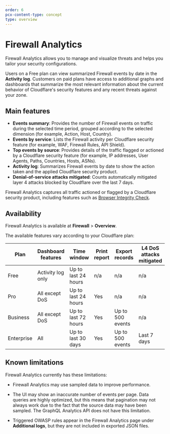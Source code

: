 ```yaml
---
order: 6
pcx-content-type: concept
type: overview
---
```


# Firewall Analytics

Firewall Analytics allows you to manage and visualize threats and helps you tailor your security configurations.

Users on a Free plan can view summarized Firewall events by date in the **Activity log**. Customers on paid plans have access to additional graphs and dashboards that summarize the most relevant information about the current behavior of Cloudflare's security features and any recent threats against your zone.

## Main features

* **Events summary**: Provides the number of Firewall events on traffic during the selected time period, grouped according to the selected dimension (for example, Action, Host, Country).
* **Events by service**: Lists the Firewall activity per Cloudflare security feature (for example, WAF, Firewall Rules, API Shield).
* **Top events by source**: Provides details of the traffic flagged or actioned by a Cloudflare security feature (for example, IP addresses, User Agents, Paths, Countries, Hosts, ASNs).
* **Activity log**: Summarizes Firewall events by date to show the action taken and the applied Cloudflare security product.
* **Denial-of-service attacks mitigated**: Counts automatically mitigated layer 4 attacks blocked by Cloudflare over the last 7 days.

Firewall Analytics captures all traffic actioned or flagged by a Cloudflare security product, including features such as [Browser Integrity Check](https://support.cloudflare.com/hc/articles/200170086).

## Availability

Firewall Analytics is available at **Firewall** > **Overview**.

The available features vary according to your Cloudflare plan:

<TableWrap>

Plan       | Dashboard features | Time window         | Print report | Export records   | L4 DoS attacks mitigated
-----------|--------------------|---------------------|--------------|------------------|-------------------------
Free       | Activity log only  | Up to last 24 hours | n/a          | n/a              | n/a
Pro        | All except DoS     | Up to last 24 hours | Yes          | n/a              | n/a
Business   | All except DoS     | Up to last 72 hours | Yes          | Up to 500 events | n/a
Enterprise | All                | Up to last 30 days  | Yes          | Up to 500 events | Last 7 days

</TableWrap>

## Known limitations

Firewall Analytics currently has these limitations:

* Firewall Analytics may use sampled data to improve performance.

* The UI may show an inaccurate number of events per page. Data queries are highly optimized, but this means that pagination may not always work due to the fact that the source data may have been sampled. The GraphQL Analytics API does not have this limitation.

* Triggered OWASP rules appear in the Firewall Analytics page under **Additional logs**, but they are not included in exported JSON files.